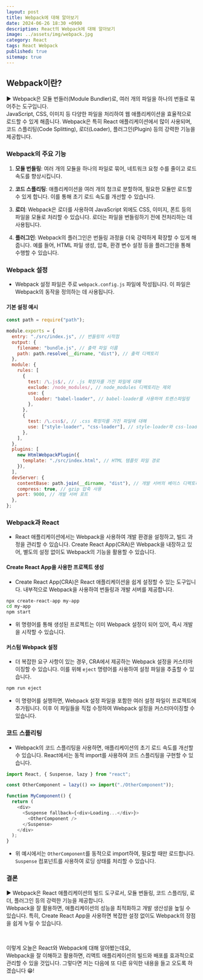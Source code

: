 ```yaml
---
layout: post
title: Webpack에 대해 알아보기
date: 2024-06-26 18:30 +0900
description: React의 Webpack에 대해 알아보기
image: ../assets/img/webpack.jpg
category: React
tags: React Webpack
published: true
sitemap: true
---
```


## Webpack이란?

▶ Webpack은 모듈 번들러(Module Bundler)로, 여러 개의 파일을 하나의 번들로 묶어주는 도구입니다.<br>
JavaScript, CSS, 이미지 등 다양한 파일을 처리하여 웹 애플리케이션을 효율적으로 로드할 수 있게 해줍니다. Webpack은 특히 React 애플리케이션에서 많이 사용되며, 코드 스플리팅(Code Splitting), 로더(Loader), 플러그인(Plugin) 등의 강력한 기능을 제공합니다.

### Webpack의 주요 기능

1. **모듈 번들링**: 여러 개의 모듈을 하나의 파일로 묶어, 네트워크 요청 수를 줄이고 로드 속도를 향상시킵니다.

2. **코드 스플리팅**: 애플리케이션을 여러 개의 청크로 분할하여, 필요한 모듈만 로드할 수 있게 합니다. 이를 통해 초기 로드 속도를 개선할 수 있습니다.

3. **로더**: Webpack은 로더를 사용하여 JavaScript 외에도 CSS, 이미지, 폰트 등의 파일을 모듈로 처리할 수 있습니다. 로더는 파일을 번들링하기 전에 전처리하는 데 사용됩니다.

4. **플러그인**: Webpack의 플러그인은 번들링 과정을 더욱 강력하게 확장할 수 있게 해줍니다. 예를 들어, HTML 파일 생성, 압축, 환경 변수 설정 등을 플러그인을 통해 수행할 수 있습니다.

### Webpack 설정

- Webpack 설정 파일은 주로 `webpack.config.js` 파일에 작성됩니다. 이 파일은 Webpack의 동작을 정의하는 데 사용됩니다.

#### 기본 설정 예시

```javascript
const path = require("path");

module.exports = {
  entry: "./src/index.js", // 번들링의 시작점
  output: {
    filename: "bundle.js", // 출력 파일 이름
    path: path.resolve(__dirname, "dist"), // 출력 디렉토리
  },
  module: {
    rules: [
      {
        test: /\.js$/, // .js 확장자를 가진 파일에 대해
        exclude: /node_modules/, // node_modules 디렉토리는 제외
        use: {
          loader: "babel-loader", // babel-loader를 사용하여 트랜스파일링
        },
      },
      {
        test: /\.css$/, // .css 확장자를 가진 파일에 대해
        use: ["style-loader", "css-loader"], // style-loader와 css-loader를 사용
      },
    ],
  },
  plugins: [
    new HtmlWebpackPlugin({
      template: "./src/index.html", // HTML 템플릿 파일 경로
    }),
  ],
  devServer: {
    contentBase: path.join(__dirname, "dist"), // 개발 서버의 베이스 디렉토리
    compress: true, // gzip 압축 사용
    port: 9000, // 개발 서버 포트
  },
};
```

### Webpack과 React

- React 애플리케이션에서는 Webpack을 사용하여 개발 환경을 설정하고, 빌드 과정을 관리할 수 있습니다. Create React App(CRA)은 Webpack을 내장하고 있어, 별도의 설정 없이도 Webpack의 기능을 활용할 수 있습니다.

#### Create React App을 사용한 프로젝트 생성

- Create React App(CRA)은 React 애플리케이션을 쉽게 설정할 수 있는 도구입니다. 내부적으로 Webpack을 사용하여 번들링과 개발 서버를 제공합니다.

```bash
npx create-react-app my-app
cd my-app
npm start
```

- 위 명령어를 통해 생성된 프로젝트는 이미 Webpack 설정이 되어 있어, 즉시 개발을 시작할 수 있습니다.

#### 커스텀 Webpack 설정

- 더 복잡한 요구 사항이 있는 경우, CRA에서 제공하는 Webpack 설정을 커스터마이징할 수 있습니다. 이를 위해 `eject` 명령어를 사용하여 설정 파일을 추출할 수 있습니다.

```bash
npm run eject
```

- 이 명령어를 실행하면, Webpack 설정 파일을 포함한 여러 설정 파일이 프로젝트에 추가됩니다. 이후 이 파일들을 직접 수정하여 Webpack 설정을 커스터마이징할 수 있습니다.

### 코드 스플리팅

- Webpack의 코드 스플리팅을 사용하면, 애플리케이션의 초기 로드 속도를 개선할 수 있습니다. React에서는 동적 import를 사용하여 코드 스플리팅을 구현할 수 있습니다.

```javascript
import React, { Suspense, lazy } from "react";

const OtherComponent = lazy(() => import("./OtherComponent"));

function MyComponent() {
  return (
    <div>
      <Suspense fallback={<div>Loading...</div>}>
        <OtherComponent />
      </Suspense>
    </div>
  );
}
```

- 위 예시에서는 `OtherComponent`를 동적으로 import하여, 필요할 때만 로드합니다. `Suspense` 컴포넌트를 사용하여 로딩 상태를 처리할 수 있습니다.

### 결론

▶ Webpack은 React 애플리케이션의 빌드 도구로서, 모듈 번들링, 코드 스플리팅, 로더, 플러그인 등의 강력한 기능을 제공합니다.<br>
Webpack을 잘 활용하면, 애플리케이션의 성능을 최적화하고 개발 생산성을 높일 수 있습니다. 특히, Create React App을 사용하면 복잡한 설정 없이도 Webpack의 장점을 쉽게 누릴 수 있습니다.

<br>

이렇게 오늘은 React와 Webpack에 대해 알아봤는데요,<br>
Webpack을 잘 이해하고 활용하면, 리액트 애플리케이션의 빌드와 배포를 효과적으로 관리할 수 있을 것입니다. 그렇다면 저는 다음에 또 다른 유익한 내용을 들고 오도록 하겠습니다 😁!
